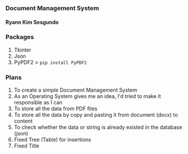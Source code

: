 ### Document Management System
#### Ryann Kim Sesgundo

### Packages
1. Tkinter
2. Json
3. PyPDF2 > `pip install PyPDF2`

### Plans
1. To create a simple Document Management System
2. As an Operating System gives me an idea, I'd tried to make it responsible as I can
3. To store all the data from PDF files
4. To store all the data by copy and pasting it from document (docx) to content
5. To check whether the data or string is already existed in the database (json)
6. Fixed Tree (Table) for insertions
7. Fixed Title
